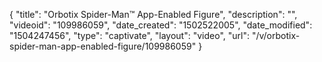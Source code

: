{
    "title": "Orbotix Spider-Man&trade; App-Enabled Figure",
    "description": "",
    "videoid": "109986059",
    "date_created": "1502522005",
    "date_modified": "1504247456",
    "type": "captivate",
    "layout": "video",
    "url": "\/v\/orbotix-spider-man-app-enabled-figure\/109986059"
}